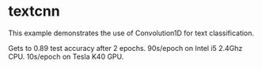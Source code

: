 # textcnn
This example demonstrates the use of Convolution1D for text classification.

Gets to 0.89 test accuracy after 2 epochs.
90s/epoch on Intel i5 2.4Ghz CPU.
10s/epoch on Tesla K40 GPU.
